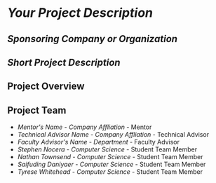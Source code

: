 # *Your Project Description*
## *Sponsoring Company or Organization*
## *Short Project Description*
## Project Overview


## Project Team
- *Mentor's Name*  - *Company Affliation* - Mentor
- *Technical Advisor Name* - *Company Affliation* - Technical Advisor
- *Faculty Advisor's Name* - *Department* - Faculty Advisor
- *Stephen Nocera* - *Computer Science* - Student Team Member
- *Nathan Townsend* - *Computer Science* - Student Team Member
- *Saifuding Daniyaer* - *Computer Science* - Student Team Member
- *Tyrese Whitehead* - *Computer Science* - Student Team Member